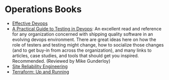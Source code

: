 # Operations Books

  * [Effective Devops](https://www.amazon.com/Effective-DevOps-Building-Collaboration-Affinity/dp/1491926309)
  * [A Practical Guide to Testing in Devops](https://leanpub.com/testingindevops): An excellent read and reference for any organization concerned with shipping quality software in an evolving devops environment. There are great ideas here on how the role of testers and testing might change, how to socialize those changes (and to get buy-in from across the organization), and many links to articles, case studies, and tools that should get you inspired. Recommended. (Reviewed by Mike Gunderloy)
  * [Site Reliability Engineering](https://www.amazon.com/Site-Reliability-Engineering-Production-Systems-dp-149192912X/dp/149192912X)
  * [Terraform: Up and Running](https://www.amazon.com/Terraform-Running-Writing-Infrastructure-Code/dp/1491977086)